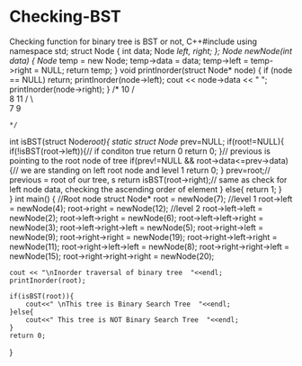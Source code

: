 # Checking-BST
Checking function for binary tree is BST or not, C++#include <iostream>
using namespace std;
struct Node {
	int data;
	Node *left, *right;
};
Node* newNode(int data)
{
	Node* temp = new Node;
	temp->data = data;
	temp->left = temp->right = NULL;
	return temp;
}
void printInorder(struct Node* node)
{
	if (node == NULL)
		return;
	printInorder(node->left);
	cout << node->data << " ";
	printInorder(node->right);
}
/*
     10
    /  \
   8   11
 /  \    
7   9

    */

int isBST(struct Node*root){
	static struct Node* prev=NULL;
	if(root!=NULL){
	     if(!isBST(root->left)){// if conditon true return 0
		    return 0;
	     }// previous is pointing to the root node of tree
	     if(prev!=NULL && root->data<=prev->data){// we are standing on left root node and level 1
			return 0;
	    }
	prev=root;// previous = root of our tree, s
	return isBST(root->right);// same as check for left node data,  checking the ascending order of element
}
else{
	return 1;
}	
}
int main()
{
	//Root node
	struct Node* root = newNode(7);
	//level 1
	root->left = newNode(4);
	root->right = newNode(12);
	//level 2
	root->left->left = newNode(2);
	root->left->right = newNode(6);
	root->left->left->right = newNode(3);
	root->left->right->left = newNode(5);
    root->right->left = newNode(9);
	root->right->right = newNode(19);
	root->right->left->right = newNode(11);
	root->right->left->left = newNode(8);
	root->right->right->left = newNode(15);
	root->right->right->right = newNode(20);
	
	cout << "\nInorder traversal of binary tree  "<<endl;
	printInorder(root);
	
	if(isBST(root)){
		cout<<" \nThis tree is Binary Search Tree  "<<endl;	
	}else{
		cout<<" This tree is NOT Binary Search Tree  "<<endl;
	}
	return 0;
}

